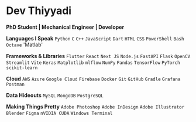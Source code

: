 # Dev Thiyyadi

**PhD Student | Mechanical Engineer | Developer**

**Languages I Speak**
`Python` `C` `C++` `JavaScript` `Dart` `HTML` `CSS` `PowerShell` `Bash` `Octave` 'Matlab'

**Frameworks & Libraries**
`Flutter` `React` `Next JS` `Node.js` `FastAPI` `Flask` `OpenCV` `Streamlit` `Vite` `Keras` 
`Matplotlib` `mlflow` `NumPy` `Pandas` `TensorFlow` `PyTorch` `scikit-learn`

**Cloud**
`AWS` `Azure` `Google Cloud` `Firebase` `Docker` `Git` `GitHub` `Gradle` `Grafana` `Postman`

**Data Hideouts**
`MySQL` `MongoDB` `PostgreSQL`

**Making Things Pretty**
`Adobe Photoshop` `Adobe InDesign` `Adobe Illustrator` `Blender` `Figma` `nVIDIA CUDA` `Windows Terminal`
